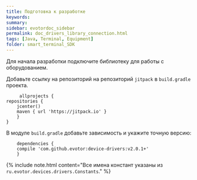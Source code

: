 ```yaml
---
title: Подготовка к разработке
keywords:
summary:
sidebar: evotordoc_sidebar
permalink: doc_drivers_library_connection.html
tags: [Java, Terminal, Equipment]
folder: smart_terminal_SDK
---
```


Для начала разработки подключите библиотеку для работы с оборудованием.

Добавьте ссылку на репозиторий на репозиторий `jitpack` в `build.gradle` проекта.

```
     allprojects {
repositories {
    jcenter()
    maven { url 'https://jitpack.io' }
    }
}
```

В модуле `build.gradle` добавьте зависимость и укажите точную версию:

```
    dependencies {
    compile 'com.github.evotor:device-drivers:v2.0.1+'
    }
```

{% include note.html content="Все имена констант указаны из `ru.evotor.devices.drivers.Constants`." %}

